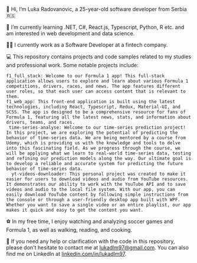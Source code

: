 👋 Hi, I’m Luka Radovanovic, a 25-year-old software developer from Serbia 🇷🇸

📖 I’m currently learning .NET, C#, React.js, Typescript, Python, R etc. and am interested in web development and data science.

👨‍💻 I currently work as a Software Developer at a fintech company.

💻 This repository contains projects and code samples related to my studies and professional work. Some notable projects include:

    
    f1_full_stack: Welcome to our Formula 1 app! This full-stack application allows users to explore and learn about various Formula 1 competitions, drivers, races, and news. The app features different user roles, so that each user can access content that is relevant to them.
    f1_web_app: This front-end application is built using the latest technologies, including React, Typescript, Redux, Material-UI, and SCSS. The app is designed to be a comprehensive resource for fans of Formula 1, featuring all the latest news, stats, and information about drivers, teams, and races.
     time-series-analyse: Welcome to our time-series prediction project! In this project, we are exploring the potential of predicting the behavior of time-series data. We are being mentored by a course from Udemy, which is providing us with the knowledge and tools to delve into this fascinating field. As we progress through the course, we will be applying what we learn to real-world time-series data, testing and refining our prediction models along the way. Our ultimate goal is to develop a reliable and accurate system for predicting the future behavior of time-series data.
      yt-videos-downloader: This personal project was created to make it easier for users to download videos and audio from YouTube resources. It demonstrates our ability to work with the YouTube API and to save videos and audio to the local file system. With our app, you can easily download YouTube content by following simple instructions from the console or through a user-friendly desktop app built with WPF. Whether you want to save a single video or an entire playlist, our app makes it quick and easy to get the content you want.

⚽ In my free time, I enjoy watching and analyzing soccer games and Formula 1, as well as walking, reading, and cooking.

📇 If you need any help or clarification with the code in this repository, please don't hesitate to contact me at lukadlm97@gmail.com. You can also find me on LinkedIn at [linkedin.com/in/lukadlm97](https://rs.linkedin.com/in/luka-radovanovic-fon).
